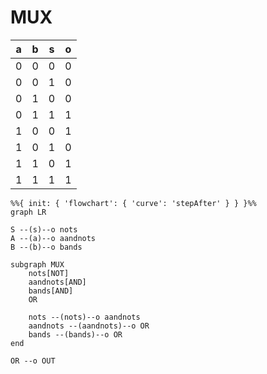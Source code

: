# MUX

| a | b | s | o |
| - | - | - | - |
| 0 | 0 | 0 | 0 |
| 0 | 0 | 1 | 0 |
| 0 | 1 | 0 | 0 |
| 0 | 1 | 1 | 1 |
| 1 | 0 | 0 | 1 |
| 1 | 0 | 1 | 0 |
| 1 | 1 | 0 | 1 |
| 1 | 1 | 1 | 1 |

```mermaid
%%{ init: { 'flowchart': { 'curve': 'stepAfter' } } }%%
graph LR

S --(s)--o nots
A --(a)--o aandnots
B --(b)--o bands

subgraph MUX
    nots[NOT]
    aandnots[AND]
    bands[AND]
    OR

    nots --(nots)--o aandnots
    aandnots --(aandnots)--o OR
    bands --(bands)--o OR   
end

OR --o OUT

```
